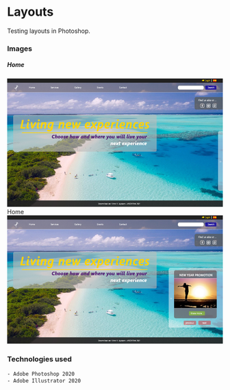 # Layouts
 Testing layouts in Photoshop.

### Images

<div display ="flex">
	<h5>Home</h5>
	<img height="300px" width="600px" src=https://github.com/VictorHAguilera/Layouts/blob/master/playa_home1.jpg
	<h5>Home</h5>
	<img height="300px" width="600px" src=https://github.com/VictorHAguilera/Layouts/blob/master/playa_home2.jpg
</div>

### Technologies used

	- Adobe Photoshop 2020
	- Adobe Illustrator 2020
  
